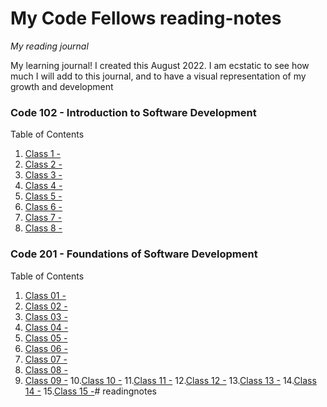 # My Code Fellows reading-notes
*My reading journal*

My learning journal! I created this August 2022. I am ecstatic to see how much I will add to this journal, and to have a visual representation of my growth and development

### Code 102 - Introduction to Software Development

Table of Contents

1. [Class 1 -](./class1-readingnotes.md)
2. [Class 2 -](./class2-readingnotes.md)
3. [Class 3 -](./class3-readingnotes.md)
4. [Class 4 -](./class4-readingnotes.md)
5. [Class 5 -](./class5-readingnotes.md)
6. [Class 6 -](./class6-readingnotes.md)
7. [Class 7 -](./class7-readingnotes.md)
8. [Class 8 -](./class8-readingnotes.md)

### Code 201 - Foundations of Software Development

Table of Contents

1. [Class 01 -](./class01-reading-note.md)
2. [Class 02 -](./class02-reading-note.md)
3. [Class 03 -](./class03-reading-note.md)
4. [Class 04 -](./class04-reading-note.md)
5. [Class 05 -](./class05-reading-note.md)
6. [Class 06 -](./class06-reading-note.md)
7. [Class 07 -](./class07-reading-note.md)
8. [Class 08 -](./class08-reading-note.md)
9. [Class 09 -](./class09-reading-note.md)
10.[Class 10 -](./class10-reading-note.md)
11.[Class 11 -](./class11-reading-note.md)
12.[Class 12 -](./class12-reading-note.md)
13.[Class 13 -](./class13-reading-note.md)
14.[Class 14 -](./class14-reading-note.md)
15.[Class 15 -](./class15-reading-note.md)# readingnotes
